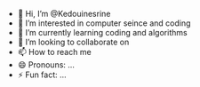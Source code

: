 - 👋 Hi, I’m @Kedouinesrine
- 👀 I’m interested in computer seince and coding
- 🌱 I’m currently learning coding and algorithms
- 💞️ I’m looking to collaborate on 
- 📫 How to reach me 
- 😄 Pronouns: ...
- ⚡ Fun fact: ...

<!---
Kedouinesrine/Kedouinesrine is a ✨ special ✨ repository because its `README.md` (this file) appears on your GitHub profile.
You can click the Preview link to take a look at your changes.
--->
